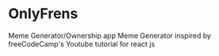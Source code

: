 # OnlyFrens
Meme Generator/Ownership app
Meme Generator inspired by freeCodeCamp's Youtube tutorial for react js
